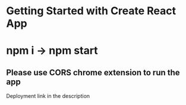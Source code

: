 # Getting Started with Create React App
# npm i -> npm start

## Please use CORS chrome extension to run the app

Deployment link in the description
